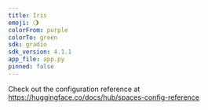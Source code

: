 ```yaml
---
title: Iris
emoji: 🌖
colorFrom: purple
colorTo: green
sdk: gradio
sdk_version: 4.1.1
app_file: app.py
pinned: false
---
```


Check out the configuration reference at https://huggingface.co/docs/hub/spaces-config-reference
